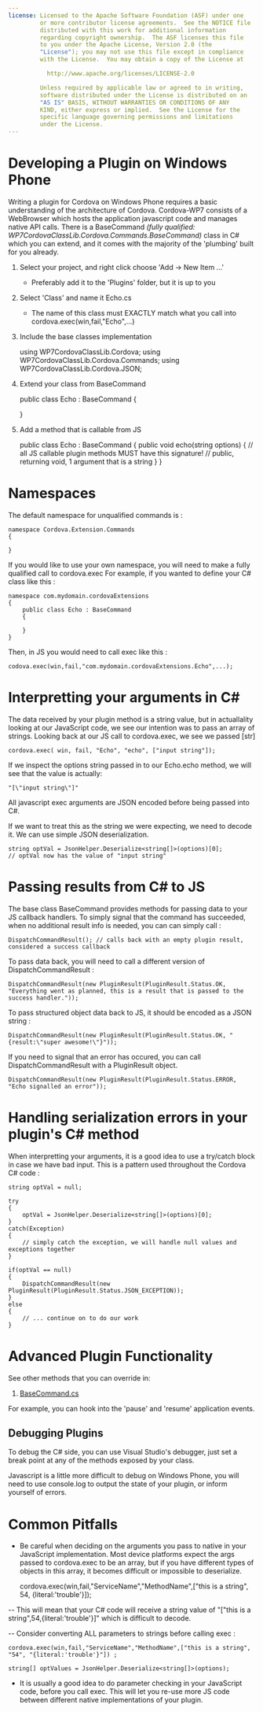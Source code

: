 ```yaml
---
license: Licensed to the Apache Software Foundation (ASF) under one
         or more contributor license agreements.  See the NOTICE file
         distributed with this work for additional information
         regarding copyright ownership.  The ASF licenses this file
         to you under the Apache License, Version 2.0 (the
         "License"); you may not use this file except in compliance
         with the License.  You may obtain a copy of the License at

           http://www.apache.org/licenses/LICENSE-2.0

         Unless required by applicable law or agreed to in writing,
         software distributed under the License is distributed on an
         "AS IS" BASIS, WITHOUT WARRANTIES OR CONDITIONS OF ANY
         KIND, either express or implied.  See the License for the
         specific language governing permissions and limitations
         under the License.
---
```


Developing a Plugin on Windows Phone
====================================

Writing a plugin for Cordova on Windows Phone requires a basic understanding of the architecture of Cordova. Cordova-WP7 consists of a WebBrowser which hosts the application javascript code and manages native API calls. There is a BaseCommand _(fully qualified: WP7CordovaClassLib.Cordova.Commands.BaseCommand)_ class in C# which you can extend, and it comes with the majority of the 'plumbing' built for you already.


1. Select your project, and right click choose 'Add -> New Item ...'
   - Preferably add it to the 'Plugins' folder, but it is up to you
2. Select 'Class' and name it Echo.cs
   - The name of this class must EXACTLY match what you call into cordova.exec(win,fail,"Echo",...)
3. Include the base classes implementation

   using WP7CordovaClassLib.Cordova;
   using WP7CordovaClassLib.Cordova.Commands;
   using WP7CordovaClassLib.Cordova.JSON;

4. Extend your class from BaseCommand 

   public class Echo : BaseCommand 
   {


   }

5. Add a method that is callable from JS

	public class Echo : BaseCommand
	{
		public void echo(string options)
		{
			// all JS callable plugin methods MUST have this signature!
			// public, returning void, 1 argument that is a string
		}
	}
	

Namespaces
===

The default namespace for unqualified commands is :

	namespace Cordova.Extension.Commands 
	{

	}

If you would like to use your own namespace, you will need to make a fully qualified call to cordova.exec
For example, if you wanted to define your C# class like this :

	namespace com.mydomain.cordovaExtensions 
	{ 
		public class Echo : BaseCommand 
		{ 

		} 
	}

Then, in JS you would need to call exec like this :

	codova.exec(win,fail,"com.mydomain.cordovaExtensions.Echo",...);


Interpretting your arguments in C#
===

The data received by your plugin method is a string value, but in actuallality looking at our JavaScript code, we see our intention was to pass an array of strings.  Looking back at our JS call to cordova.exec, we see we passed [str]

	cordova.exec( win, fail, "Echo", "echo", ["input string"]); 

If we inspect the options string passed in to our Echo.echo method, we will see that the value is actually:

	"[\"input string\"]"

All javascript exec arguments are JSON encoded before being passed into C#.

If we want to treat this as the string we were expecting, we need to decode it.
We can use simple JSON deserialization.

	string optVal = JsonHelper.Deserialize<string[]>(options)[0];
	// optVal now has the value of "input string"


Passing results from C# to JS 
===

The base class BaseCommand provides methods for passing data to your JS callback handlers.
To simply signal that the command has succeeded, when no additional result info is needed, you can can simply call :

	DispatchCommandResult(); // calls back with an empty plugin result, considered a success callback

To pass data back, you will need to call a different version of DispatchCommandResult :

	DispatchCommandResult(new PluginResult(PluginResult.Status.OK, "Everything went as planned, this is a result that is passed to the success handler."));

To pass structured object data back to JS, it should be encoded as a JSON string :

	DispatchCommandResult(new PluginResult(PluginResult.Status.OK, "{result:\"super awesome!\"}"));

If you need to signal that an error has occured, you can call DispatchCommandResult with a PluginResult object.

	DispatchCommandResult(new PluginResult(PluginResult.Status.ERROR, "Echo signalled an error"));


Handling serialization errors in your plugin's C# method
===

When interpretting your arguments, it is a good idea to use a try/catch block in case we have bad input.
This is a pattern used throughout the Cordova C# code :
	
	string optVal = null;
	
	try 
	{
		optVal = JsonHelper.Deserialize<string[]>(options)[0];
	}
	catch(Exception)
	{
		// simply catch the exception, we will handle null values and exceptions together
	}
	
	if(optVal == null)
	{
		DispatchCommandResult(new PluginResult(PluginResult.Status.JSON_EXCEPTION));
	}
	else
	{
		// ... continue on to do our work
	}




Advanced Plugin Functionality
===

See other methods that you can override in:

1. [BaseCommand.cs](https://github.com/apache/incubator-cordova-wp7/blob/master/templates/standalone/cordovalib/Commands/BaseCommand.cs)

For example, you can hook into the 'pause' and 'resume' application events.

## Debugging Plugins

To debug the C# side, you can use Visual Studio's debugger, just set a break point at any of the methods exposed by your class.

Javascript is a little more difficult to debug on Windows Phone, you will need to use console.log to output the state of your plugin, or inform yourself of errors.

Common Pitfalls
===

- Be careful when deciding on the arguments you pass to native in your JavaScript implementation.  Most device platforms expect the args passed to cordova.exec to be an array, but if you have different types of objects in this array, it becomes difficult or impossible to deserialize.

	cordova.exec(win,fail,"ServiceName","MethodName",["this is a string", 54, {literal:'trouble'}]);

-- This will mean that your C# code will receive a string value of "[\"this is a string\",54,{literal:'trouble'}]" which is difficult to decode.

-- Consider converting ALL parameters to strings before calling exec :

	cordova.exec(win,fail,"ServiceName","MethodName",["this is a string", "54", "{literal:'trouble'}"])	;
	
	string[] optValues = JsonHelper.Deserialize<string[]>(options);

- It is usually a good idea to do parameter checking in your JavaScript code, before you call exec.  This will let you re-use more JS code between different native implementations of your plugin.






